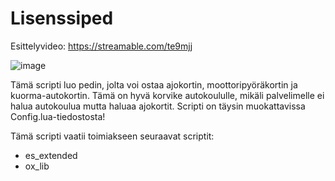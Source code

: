 # Lisenssiped
Esittelyvideo: https://streamable.com/te9mjj

![image](https://github.com/user-attachments/assets/d1f93a29-23c1-49d3-8e15-215ed40a31c9)

Tämä scripti luo pedin, jolta voi ostaa ajokortin, moottoripyöräkortin ja kuorma-autokortin. Tämä on hyvä korvike autokoululle, mikäli palvelimelle ei halua autokoulua mutta haluaa ajokortit. Scripti on täysin muokattavissa Config.lua-tiedostosta!

Tämä scripti vaatii toimiakseen seuraavat scriptit:
- es_extended
- ox_lib
